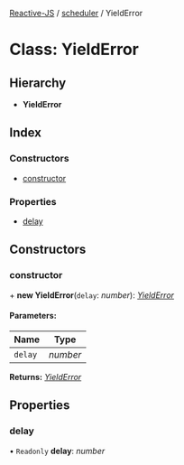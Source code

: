 [Reactive-JS](../README.md) / [scheduler](../modules/scheduler.md) / YieldError

# Class: YieldError

## Hierarchy

* **YieldError**

## Index

### Constructors

* [constructor](scheduler.yielderror.md#constructor)

### Properties

* [delay](scheduler.yielderror.md#delay)

## Constructors

### constructor

\+ **new YieldError**(`delay`: *number*): [*YieldError*](scheduler.yielderror.md)

#### Parameters:

Name | Type |
------ | ------ |
`delay` | *number* |

**Returns:** [*YieldError*](scheduler.yielderror.md)

## Properties

### delay

• `Readonly` **delay**: *number*
